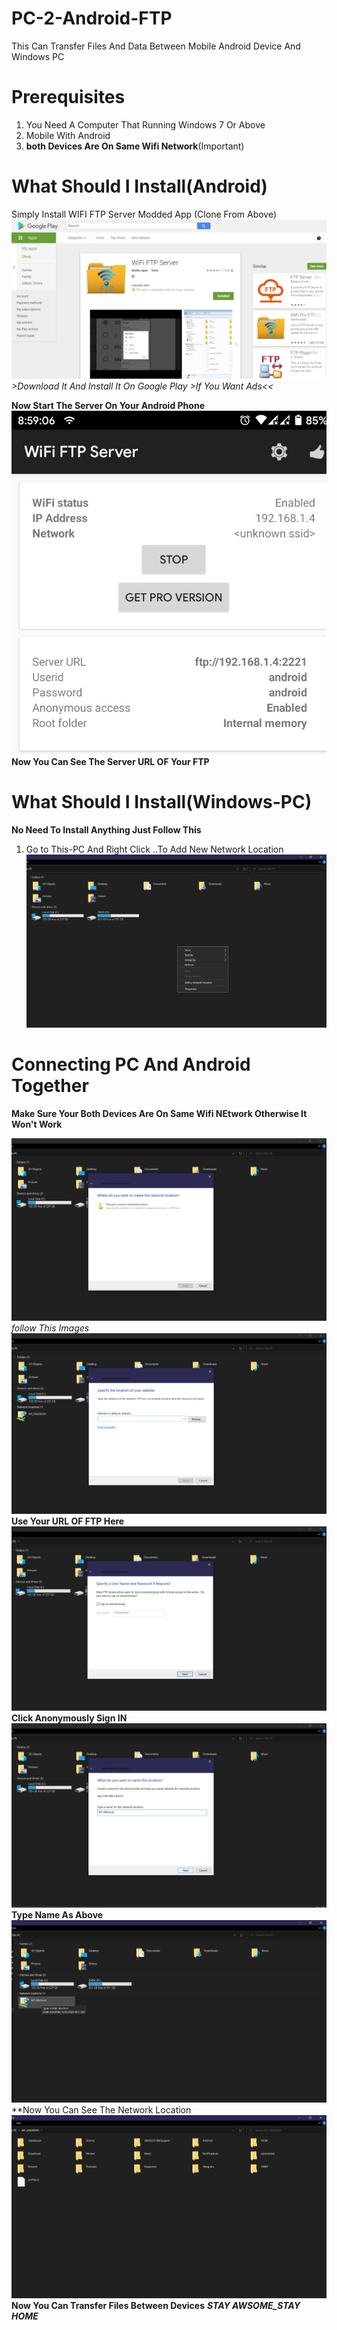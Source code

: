 # PC-2-Android-FTP
This Can Transfer Files And Data Between Mobile Android Device And Windows PC

# Prerequisites

1. You Need A Computer That Running Windows 7 Or Above
1. Mobile With Android 
1. **both Devices Are On Same Wifi Network**(Important)

# What Should I Install(Android)
Simply Install WIFI FTP Server Modded App (Clone From Above)
![](https://github.com/Dilushanpieris/PC-2-Android-FTP/blob/master/images/FTP%20PLAY%20STORE.png)
_>Download It And Install It On Google Play >If You Want Ads<<_

**Now Start The Server On Your Android Phone**
 ![Android_LOG](https://github.com/Dilushanpieris/PC-2-Android-FTP/blob/master/images/Screenshot_20200424-085910708.jpg)
 <br>
 **Now You Can See The Server URL OF Your FTP**
 
 # What Should I Install(Windows-PC)
 **No Need To Install Anything Just Follow This**
 1. Go to This-PC And Right Click ..To Add New Network Location
![](https://github.com/Dilushanpieris/PC-2-Android-FTP/blob/master/images/Screenshot%20(2).png)

# Connecting PC And Android Together

**Make Sure Your Both Devices Are On Same Wifi NEtwork Otherwise It Won't Work**

![](https://github.com/Dilushanpieris/PC-2-Android-FTP/blob/master/images/Screenshot%20(3).png)
<br>
*follow This Images*
![](https://github.com/Dilushanpieris/PC-2-Android-FTP/blob/master/images/Screenshot%20(8).png)
**Use Your URL OF FTP Here**
![](https://github.com/Dilushanpieris/PC-2-Android-FTP/blob/master/images/Screenshot%20(4).png)
**Click Anonymously Sign IN**
![](https://github.com/Dilushanpieris/PC-2-Android-FTP/blob/master/images/Screenshot%20(5).png)
**Type Name As Above**
![](https://github.com/Dilushanpieris/PC-2-Android-FTP/blob/master/images/Screenshot%20(6).png)
**Now You Can See The Network Location 
![](https://github.com/Dilushanpieris/PC-2-Android-FTP/blob/master/images/Screenshot%20(7).png)
**Now You Can Transfer Files Between Devices**
**_STAY AWSOME_STAY HOME_**
